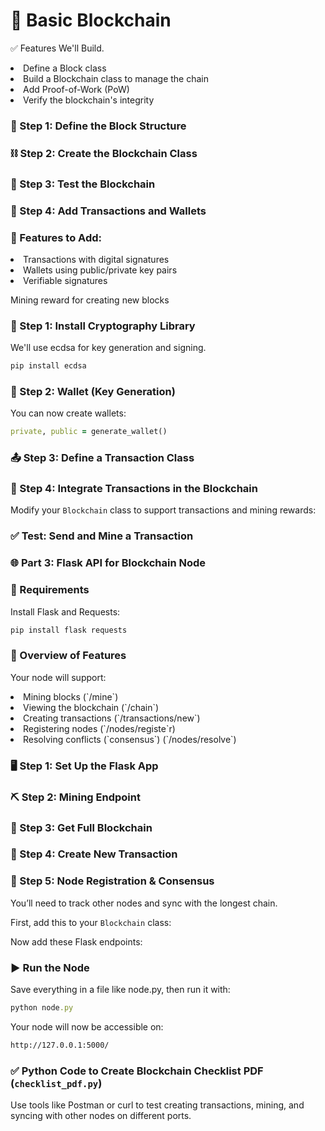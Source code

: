  # 🧱 Basic Blockchain

 ✅ Features We'll Build.
 
<li>Define a Block class

<li>Build a Blockchain class to manage the chain

<li>Add Proof-of-Work (PoW)

<li>Verify the blockchain's integrity

### 🧱 Step 1: Define the Block Structure

### ⛓️ Step 2: Create the Blockchain Class

### 🧪 Step 3: Test the Blockchain

### 💸 Step 4: Add Transactions and Wallets

### 🧾 Features to Add:

<li>Transactions with digital signatures

<li>Wallets using public/private key pairs

<li>Verifiable signatures

Mining reward for creating new blocks

### 🔐 Step 1: Install Cryptography Library

We'll use ecdsa for key generation and signing.
```ruby
pip install ecdsa
```

### 🔑 Step 2: Wallet (Key Generation)

 You can now create wallets:

 ```ruby
private, public = generate_wallet()
```
### 📤 Step 3: Define a Transaction Class

### 🔗 Step 4: Integrate Transactions in the Blockchain

Modify your `Blockchain` class to support transactions and mining rewards:

### ✅ Test: Send and Mine a Transaction

### 🌐 Part 3: Flask API for Blockchain Node

### 🧰 Requirements

Install Flask and Requests:

```ruby
pip install flask requests
```

### 🧠 Overview of Features

Your node will support:

<li>Mining blocks (`/mine`)

<li>Viewing the blockchain (`/chain`)

<li>Creating transactions (`/transactions/new`)

<li>Registering nodes (`/nodes/registe`r)

<li>Resolving conflicts (`consensus`) (`/nodes/resolve`)

### 🖥️ Step 1: Set Up the Flask App

### ⛏️ Step 2: Mining Endpoint

### 📜 Step 3: Get Full Blockchain

### 💸 Step 4: Create New Transaction

### 🧩 Step 5: Node Registration & Consensus

You’ll need to track other nodes and sync with the longest chain.

First, add this to your `Blockchain` class:

Now add these Flask endpoints:

### ▶️ Run the Node

Save everything in a file like node.py, then run it with:

```ruby
python node.py
```
Your node will now be accessible on:
```bash
http://127.0.0.1:5000/
```
### ✅ Python Code to Create Blockchain Checklist PDF (`checklist_pdf.py`)

Use tools like Postman or curl to test creating transactions, mining, and syncing with other nodes on different ports.
